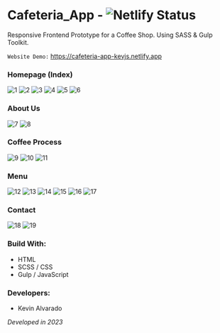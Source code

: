 # Cafeteria_App - ![Netlify Status](https://api.netlify.com/api/v1/badges/9619c319-77e8-4bcc-84d3-a7a1a7df3281/deploy-status)

Responsive Frontend Prototype for a Coffee Shop. Using SASS & Gulp Toolkit.

`Website Demo:` https://cafeteria-app-kevjs.netlify.app

### Homepage (Index)
![1](https://user-images.githubusercontent.com/103754829/216416259-886abd1b-19b1-45c3-aa5a-74a4f063b37c.png)
![2](https://user-images.githubusercontent.com/103754829/216416291-91017f09-065f-448a-b197-33e03c27d77f.png)
![3](https://user-images.githubusercontent.com/103754829/216423339-572db73f-5b86-4565-aee3-434fb8e394fa.png)
![4](https://user-images.githubusercontent.com/103754829/216424404-1236dfde-d964-47df-bcf5-cbcace66702b.png)
![5](https://user-images.githubusercontent.com/103754829/216424974-02f51843-8793-464d-96cf-89a0f81aa358.png)
![6](https://user-images.githubusercontent.com/103754829/216426444-dcf49a86-520a-4f18-a309-e61cfdacd75a.png)

### About Us
![7](https://user-images.githubusercontent.com/103754829/216427786-cae67766-2227-48ef-bcc4-4213e17e6667.png)
![8](https://user-images.githubusercontent.com/103754829/216427810-160724d5-75aa-407f-a0ed-46b02c19b0c0.png)

### Coffee Process
![9](https://user-images.githubusercontent.com/103754829/216428142-f8207487-b3db-47f0-bc94-80102d324edf.png)
![10](https://user-images.githubusercontent.com/103754829/216428456-10287842-d834-4547-9b3f-fb8876faed43.png)
![11](https://user-images.githubusercontent.com/103754829/216428996-f3ce1dc0-369e-45a0-8d92-604e8f17f22a.png)

### Menu
![12](https://user-images.githubusercontent.com/103754829/216429216-9a420a3f-c698-4303-a7e2-bfd5b5e95a4c.png)
![13](https://user-images.githubusercontent.com/103754829/216429410-d63b458e-3851-4e19-b848-cbb05acad73d.png)
![14](https://user-images.githubusercontent.com/103754829/216429732-b4e9c382-2f2b-4362-bcce-7b07628ce6ba.png)
![15](https://user-images.githubusercontent.com/103754829/216430097-71df20ab-c308-485f-bf71-af82c648c041.png)
![16](https://user-images.githubusercontent.com/103754829/216430284-c16e8350-e12a-4110-a78a-24249f72293a.png)
![17](https://user-images.githubusercontent.com/103754829/216430481-31ac8c96-1804-4311-98bc-e529bcc0fae4.png)

### Contact
![18](https://user-images.githubusercontent.com/103754829/216431156-534026f1-1017-474c-bf3c-d921f6785193.png)
![19](https://user-images.githubusercontent.com/103754829/216431181-860e08fc-eeda-4841-961f-0fd1c483cc13.png)

### Build With:
* HTML
* SCSS / CSS
* Gulp / JavaScript

### Developers:
* Kevin Alvarado

_Developed in 2023_
